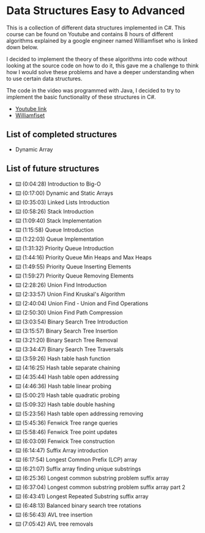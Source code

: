 # Data Structures Easy to Advanced

This is a collection of different data structures implemented in C#. This course
can be found on Youtube and contains 8 hours of different algorithms explained by
a google engineer named Williamfiset who is linked down below.

I decided to implement the theory of these algorithms into code without looking at
the source code on how to do it, this gave me a challenge to think how I would solve
these problems and have a deeper understanding when to use certain data structures.

The code in the video was programmed with Java, I decided to try to implement the 
basic functionality of these structures in C#.

- [Youtube link](https://www.youtube.com/watch?v=RBSGKlAvoiM)
- [Williamfiset](https://github.com/williamfiset/data-structures)

## List of completed structures

- Dynamic Array

## List of future structures

- ⌨️ (0:04:28) Introduction to Big-O
- ⌨️ (0:17:00) Dynamic and Static Arrays
- ⌨️ (0:35:03) Linked Lists Introduction
- ⌨️ (0:58:26) Stack Introduction
- ⌨️ (1:09:40) Stack Implementation
- ⌨️ (1:15:58) Queue Introduction
- ⌨️ (1:22:03) Queue Implementation
- ⌨️ (1:31:32) Priority Queue Introduction
- ⌨️ (1:44:16) Priority Queue Min Heaps and Max Heaps
- ⌨️ (1:49:55) Priority Queue Inserting Elements
- ⌨️ (1:59:27) Priority Queue Removing Elements
- ⌨️ (2:28:26) Union Find Introduction
- ⌨️ (2:33:57) Union Find Kruskal's Algorithm
- ⌨️ (2:40:04) Union Find - Union and Find Operations
- ⌨️ (2:50:30) Union Find Path Compression
- ⌨️ (3:03:54) Binary Search Tree Introduction
- ⌨️ (3:15:57) Binary Search Tree Insertion
- ⌨️ (3:21:20) Binary Search Tree Removal
- ⌨️ (3:34:47) Binary Search Tree Traversals
- ⌨️ (3:59:26) Hash table hash function
- ⌨️ (4:16:25) Hash table separate chaining
- ⌨️ (4:35:44) Hash table open addressing
- ⌨️ (4:46:36) Hash table linear probing
- ⌨️ (5:00:21) Hash table quadratic probing
- ⌨️ (5:09:32) Hash table double hashing
- ⌨️ (5:23:56) Hash table open addressing removing
- ⌨️ (5:45:36) Fenwick Tree range queries
- ⌨️ (5:58:46) Fenwick Tree point updates
- ⌨️ (6:03:09) Fenwick Tree construction
- ⌨️ (6:14:47) Suffix Array introduction
- ⌨️ (6:17:54) Longest Common Prefix (LCP) array
- ⌨️ (6:21:07) Suffix array finding unique substrings
- ⌨️ (6:25:36) Longest common substring problem suffix array
- ⌨️ (6:37:04) Longest common substring problem suffix array part 2
- ⌨️ (6:43:41) Longest Repeated Substring suffix array
- ⌨️ (6:48:13) Balanced binary search tree rotations
- ⌨️ (6:56:43) AVL tree insertion
- ⌨️ (7:05:42) AVL tree removals
